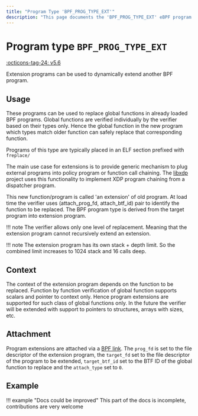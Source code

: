 ```yaml
---
title: "Program Type 'BPF_PROG_TYPE_EXT'"
description: "This page documents the 'BPF_PROG_TYPE_EXT' eBPF program type, including its defintion, usage, program types that can use it, and examples."
---
```

# Program type `BPF_PROG_TYPE_EXT`

<!-- [FEATURE_TAG](BPF_PROG_TYPE_EXT) -->
[:octicons-tag-24: v5.6](https://github.com/torvalds/linux/commit/be8704ff07d2374bcc5c675526f95e70c6459683)
<!-- [/FEATURE_TAG] -->

Extension programs can be used to dynamically extend another BPF program.

## Usage

These programs can be used to replace global functions in already loaded BPF programs. Global functions are verified individually by the verifier based on their types only.
Hence the global function in the new program which types match older function can
safely replace that corresponding function.

Programs of this type are typically placed in an ELF section prefixed with `freplace/`

The main use case for extensions is to provide generic mechanism to plug external programs into policy program or function call chaining. The [libxdp](https://github.com/xdp-project/xdp-tools/tree/master/lib/libxdp) project uses this functionality to implement XDP program chaining from a dispatcher program.

This new function/program is called 'an extension' of old program. At load time
the verifier uses (attach_prog_fd, attach_btf_id) pair to identify the function
to be replaced. The BPF program type is derived from the target program into
extension program. 

!!! note
    The verifier allows only one level of replacement. Meaning that the extension program cannot recursively extend an extension.

!!! note
    The extension program has its own stack + depth limit. So the combined limit increases to 1024 stack and 16 calls deep.

## Context

The context of the extension program depends on the function to be replaced. Function by function verification of global function supports scalars and pointer to context only. Hence program extensions are supported for such class of global functions only. In the future the verifier will be extended with support to pointers to structures, arrays with sizes, etc.

## Attachment

Program extensions are attached via a [BPF link](../syscall/BPF_LINK_CREATE.md). The `prog_fd` is set to the file descriptor of the extension program, the `target_fd` set to the file descriptor of the program to be extended, `target_btf_id` set to the BTF ID of the global function to replace and the `attach_type` set to `0`.

## Example

!!! example "Docs could be improved"
    This part of the docs is incomplete, contributions are very welcome
